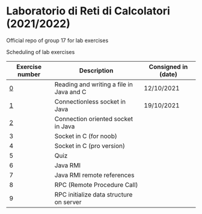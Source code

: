 # Laboratorio di Reti di Calcolatori (2021/2022)
Official repo of group 17 for lab exercises

Scheduling of lab exercises

Exercise number | Description | Consigned in (date) 
----------------|-------------|--------------------
[0](https://github.com/cronoimpius/reti_di_calcolatori/tree/main/es0) | Reading and writing a file in Java and C | 12/10/2021
[1](https://github.com/cronoimpius/reti_di_calcolatori/tree/main/es1) | Connectionless socket in Java | 19/10/2021
[2](https://github.com/cronoimpius/reti_di_calcolatori/tree/main/es2) | Connection oriented socket in Java |
3 | Socket in C (for noob) |
4 | Socket in C (pro version) |
5 | Quiz |
6 | Java RMI |
7 | Java RMI remote references |
8 | RPC (Remote Procedure Call) |
9 | RPC initialize data structure on server |
